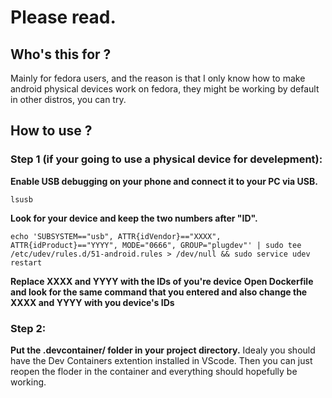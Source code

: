 # Please read.

## Who's this for ?
Mainly for fedora users, and the reason is that I only know how to make android physical devices work on fedora, they might be working by default in other distros, you can try.

## How to use ?

### Step 1 (if your going to use a physical device for develepment):
**Enable USB debugging on your phone and connect it to your PC via USB.**
```
lsusb
```
**Look for your device and keep the two numbers after "ID".**
```
echo 'SUBSYSTEM=="usb", ATTR{idVendor}=="XXXX", ATTR{idProduct}=="YYYY", MODE="0666", GROUP="plugdev"' | sudo tee /etc/udev/rules.d/51-android.rules > /dev/null && sudo service udev restart
```
**Replace XXXX and YYYY with the IDs of you're device**
**Open Dockerfile and look for the same command that you entered and also change the XXXX and YYYY with you device's IDs**

### Step 2:
**Put the .devcontainer/ folder in your project directory.**
Idealy you should have the Dev Containers extention installed in VScode. Then you can just reopen the floder in the container and everything should hopefully be working.